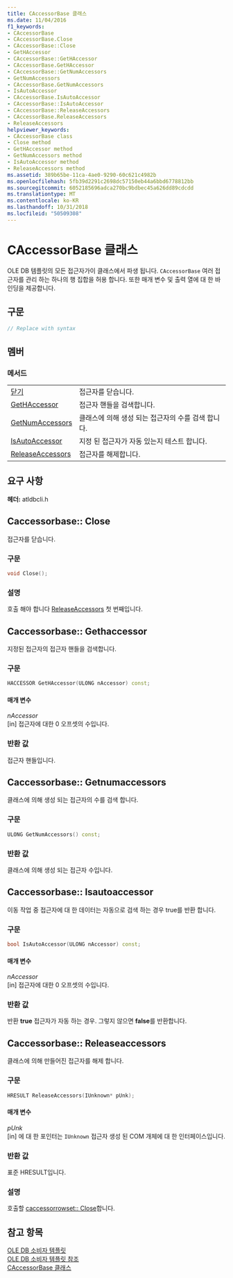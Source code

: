 ```yaml
---
title: CAccessorBase 클래스
ms.date: 11/04/2016
f1_keywords:
- CAccessorBase
- CAccessorBase.Close
- CAccessorBase::Close
- GetHAccessor
- CAccessorBase::GetHAccessor
- CAccessorBase.GetHAccessor
- CAccessorBase::GetNumAccessors
- GetNumAccessors
- CAccessorBase.GetNumAccessors
- IsAutoAccessor
- CAccessorBase.IsAutoAccessor
- CAccessorBase::IsAutoAccessor
- CAccessorBase::ReleaseAccessors
- CAccessorBase.ReleaseAccessors
- ReleaseAccessors
helpviewer_keywords:
- CAccessorBase class
- Close method
- GetHAccessor method
- GetNumAccessors method
- IsAutoAccessor method
- ReleaseAccessors method
ms.assetid: 389b65be-11ca-4ae0-9290-60c621c4982b
ms.openlocfilehash: 5fb39d2291c2698dc57150eb44a6bbd6778812bb
ms.sourcegitcommit: 6052185696adca270bc9bdbec45a626dd89cdcdd
ms.translationtype: MT
ms.contentlocale: ko-KR
ms.lasthandoff: 10/31/2018
ms.locfileid: "50509308"
---
```

# <a name="caccessorbase-class"></a>CAccessorBase 클래스

OLE DB 템플릿의 모든 접근자가이 클래스에서 파생 됩니다. `CAccessorBase` 여러 접근자를 관리 하는 하나의 행 집합을 허용 합니다. 또한 매개 변수 및 출력 열에 대 한 바인딩을 제공합니다.

## <a name="syntax"></a>구문

```cpp
// Replace with syntax
```

## <a name="members"></a>멤버

### <a name="methods"></a>메서드

|||
|-|-|
|[닫기](#close)|접근자를 닫습니다.|
|[GetHAccessor](#geth)|접근자 핸들을 검색합니다.|
|[GetNumAccessors](#getnum)|클래스에 의해 생성 되는 접근자의 수를 검색 합니다.|
|[IsAutoAccessor](#isauto)|지정 된 접근자가 자동 있는지 테스트 합니다.|
|[ReleaseAccessors](#release)|접근자를 해제합니다.|

## <a name="requirements"></a>요구 사항

**헤더:** atldbcli.h

## <a name="close"></a> Caccessorbase:: Close

접근자를 닫습니다.

### <a name="syntax"></a>구문

```cpp
void Close();
```

### <a name="remarks"></a>설명

호출 해야 합니다 [ReleaseAccessors](../../data/oledb/caccessorbase-releaseaccessors.md) 첫 번째입니다.

## <a name="geth"></a> Caccessorbase:: Gethaccessor

지정된 접근자의 접근자 핸들을 검색합니다.

### <a name="syntax"></a>구문

```cpp
HACCESSOR GetHAccessor(ULONG nAccessor) const;
```

#### <a name="parameters"></a>매개 변수

*nAccessor*<br/>
[in] 접근자에 대한 0 오프셋의 수입니다.

### <a name="return-value"></a>반환 값

접근자 핸들입니다.

## <a name="getnum"></a> Caccessorbase:: Getnumaccessors

클래스에 의해 생성 되는 접근자의 수를 검색 합니다.

### <a name="syntax"></a>구문

```cpp
ULONG GetNumAccessors() const;
```

### <a name="return-value"></a>반환 값

클래스에 의해 생성 되는 접근자 수입니다.

## <a name="isauto"></a> Caccessorbase:: Isautoaccessor

이동 작업 중 접근자에 대 한 데이터는 자동으로 검색 하는 경우 true를 반환 합니다.

### <a name="syntax"></a>구문

```cpp
bool IsAutoAccessor(ULONG nAccessor) const;
```

#### <a name="parameters"></a>매개 변수

*nAccessor*<br/>
[in] 접근자에 대한 0 오프셋의 수입니다.

### <a name="return-value"></a>반환 값

반환 **true** 접근자가 자동 하는 경우. 그렇지 않으면 **false**를 반환합니다.

## <a name="release"></a> Caccessorbase:: Releaseaccessors

클래스에 의해 만들어진 접근자를 해제 합니다.

### <a name="syntax"></a>구문

```cpp
HRESULT ReleaseAccessors(IUnknown* pUnk);
```

#### <a name="parameters"></a>매개 변수

*pUnk*<br/>
[in] 에 대 한 포인터는 `IUnknown` 접근자 생성 된 COM 개체에 대 한 인터페이스입니다.

### <a name="return-value"></a>반환 값

표준 HRESULT입니다.

### <a name="remarks"></a>설명

호출할 [caccessorrowset:: Close](../../data/oledb/caccessorrowset-close.md)합니다.

## <a name="see-also"></a>참고 항목

[OLE DB 소비자 템플릿](../../data/oledb/ole-db-consumer-templates-cpp.md)<br/>
[OLE DB 소비자 템플릿 참조](../../data/oledb/ole-db-consumer-templates-reference.md)<br/>
[CAccessorBase 클래스](../../data/oledb/caccessorbase-class.md)